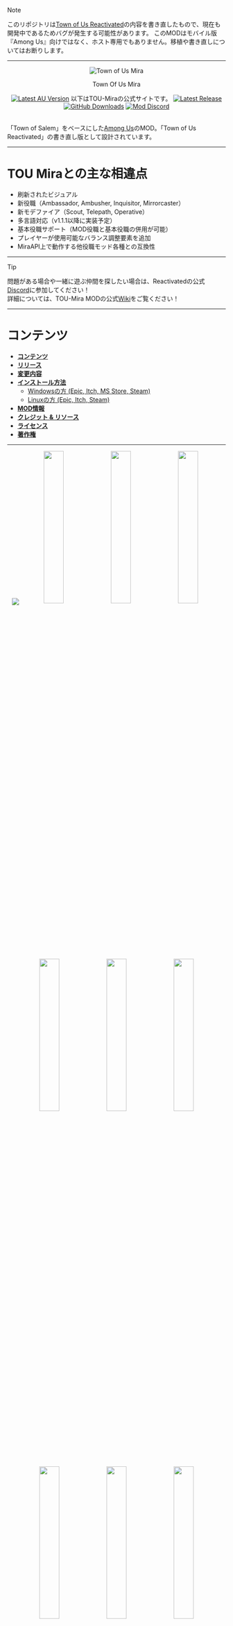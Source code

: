 > [!NOTE]
> このリポジトリは[Town of Us Reactivated](https://github.com/eDonnes124/Town-Of-Us-R)の内容を書き直したもので、現在も開発中であるためバグが発生する可能性があります。
> このMODはモバイル版『Among Us』向けではなく、ホスト専用でもありません。移植や書き直しについてはお断りします。

-----------------------

<div align="center">
  <img src="./Images/Logo.png" alt="Town of Us Mira"/>
  <p>Town Of Us Mira</p>
  <a href="https://store.steampowered.com/app/945360/Among_Us"> <img alt="Latest AU Version" src="https://badgen.net/static/AmongUs/2025.5.20/yellow"></a>
    以下はTOU-Miraの公式サイトです。
  <a href="https://github.com/AU-Avengers/TOU-Mira/releases/"> <img alt="Latest Release" src="https://badgen.net/github/release/AU-Avengers/TOU-Mira?icon=github"></a>
  <a href="https://github.com/AU-Avengers/TOU-Mira/releases"> <img alt="GitHub Downloads" src="https://img.shields.io/github/downloads/AU-Avengers/TOU-Mira/total"></a>
  <a href="https://discord.gg/ugyc4EVUYZ"> <img alt="Mod Discord" src="https://img.shields.io/discord/1039196456667582555.svg?label=&logo=discord&logoColor=ffffff&color=7389D8&labelColor=6A7EC2"></a>
</div>
<br/>

「Town of Salem」をベースにした[Among Us](https://store.steampowered.com/app/945360/Among_Us)のMOD。「Town of Us Reactivated」の書き直し版として設計されています。

-----------------------

# TOU Miraとの主な相違点

- 刷新されたビジュアル
- 新役職（Ambassador, Ambusher, Inquisitor, Mirrorcaster）
- 新モデファイア（Scout, Telepath, Operative）
- 多言語対応（v1.1.1以降に実装予定）
- 基本役職サポート（MOD役職と基本役職の併用が可能）
- プレイヤーが使用可能なバランス調整要素を追加
- MiraAPI上で動作する他役職モッド各種との互換性

-----------------------

> [!TIP]
> 問題がある場合や一緒に遊ぶ仲間を探したい場合は、Reactivatedの公式[Discord](https://discord.gg/ugyc4EVUYZ)に参加してください！\
> 詳細については、TOU-Mira MODの公式[Wiki](https://au-avengers.github.io/docs.toum.gg)をご覧ください！

-----------------------

# コンテンツ

- [**コンテンツ**](#コンテンツ)
- [**リリース**](#リリース)
- [**変更内容**](https://au-avengers.github.io/docs.toum.gg/blog)
- [**インストール方法**](https://au-avengers.github.io/docs.toum.gg/docs/install/intro)
  - [Windowsの方 (Epic, Itch, MS Store, Steam)](https://au-avengers.github.io/docs.toum.gg/docs/category/windows-install)
  - [Linuxの方 (Epic, Itch, Steam)](https://au-avengers.github.io/docs.toum.gg/docs/category/linux--steam-deck-install)
- [**MOD情報**](https://au-avengers.github.io/docs.toum.gg/)
- [**クレジット & リソース**](https://github.com/AU-Avengers/TOU-Mira/wiki/Credits)
- [**ライセンス**](#ライセンス)
- [**著作権**](#著作権)

-----------------------

<p align="center">
  <img src="./Images/Groups/CrewInvest.png" align="center" />
  <a href="https://au-avengers.github.io/docs.toum.gg/docs/roles/crewmate/investigative/Aurial"><img width="30%" src="./Images/RoleHeaders/Aurial.png" /></a>
  <a href="https://au-avengers.github.io/docs.toum.gg/docs/roles/crewmate/investigative/Detective"><img width="30%" src="./Images/RoleHeaders/Detective.png" /></a> 
  <a href="https://au-avengers.github.io/docs.toum.gg/docs/roles/crewmate/investigative/Haunter"><img width="30%" src="./Images/RoleHeaders/Haunter.png" /></a>
  <a href="https://au-avengers.github.io/docs.toum.gg/docs/roles/crewmate/investigative/Investigator"><img width="30%" src="./Images/RoleHeaders/Investigator.png" /></a> 
  <a href="https://au-avengers.github.io/docs.toum.gg/docs/roles/crewmate/investigative/Lookout"><img width="30%" src="./Images/RoleHeaders/Lookout.png" /></a> 
  <a href="https://au-avengers.github.io/docs.toum.gg/docs/roles/crewmate/investigative/Mystic"><img width="30%" src="./Images/RoleHeaders/Mystic.png" /></a> 
  <a href="https://au-avengers.github.io/docs.toum.gg/docs/roles/crewmate/investigative/Seer"><img width="30%" src="./Images/RoleHeaders/Seer.png" /></a> 
  <a href="https://au-avengers.github.io/docs.toum.gg/docs/roles/crewmate/investigative/Snitch"><img width="30%" src="./Images/RoleHeaders/Snitch.png" /></a>
  <a href="https://au-avengers.github.io/docs.toum.gg/docs/roles/crewmate/investigative/Spy"><img width="30%" src="./Images/RoleHeaders/Spy.png" /></a>
  <a href="https://au-avengers.github.io/docs.toum.gg/docs/roles/crewmate/investigative/Tracker"><img width="30%" src="./Images/RoleHeaders/Tracker.png" /></a>
  <a href="https://au-avengers.github.io/docs.toum.gg/docs/roles/crewmate/investigative/Trapper"><img width="30%" src="./Images/RoleHeaders/Trapper.png" /></a>
  <img src="./Images/Groups/CrewKilling.png" />
  <a href="https://au-avengers.github.io/docs.toum.gg/docs/roles/crewmate/killing/Deputy"><img width="30%" src="./Images/RoleHeaders/Deputy.png" /></a>
  <a href="https://au-avengers.github.io/docs.toum.gg/docs/roles/crewmate/killing/Hunter"><img width="30%" src="./Images/RoleHeaders/Hunter.png" /></a>
  <a href="https://au-avengers.github.io/docs.toum.gg/docs/roles/crewmate/killing/Sheriff"><img width="30%" src="./Images/RoleHeaders/Sheriff.png" /></a>
  <a href="https://au-avengers.github.io/docs.toum.gg/docs/roles/crewmate/killing/Veteran"><img width="30%" src="./Images/RoleHeaders/Veteran.png" /></a>
  <a href="https://au-avengers.github.io/docs.toum.gg/docs/roles/crewmate/killing/Vigilante"><img width="30%" src="./Images/RoleHeaders/Vigilante.png" /></a>
  <img src="./Images/Groups/CrewPower.png" />
  <a href="https://au-avengers.github.io/docs.toum.gg/docs/roles/crewmate/power/Jailor"><img width="30%" src="./Images/RoleHeaders/Jailor.png" /></a>
  <a href="https://au-avengers.github.io/docs.toum.gg/docs/roles/crewmate/power/Mayor"><img width="30%" src="./Images/RoleHeaders/Mayor.png" /></a>
  <a href="https://au-avengers.github.io/docs.toum.gg/docs/roles/crewmate/power/Politician"><img width="30%" src="./Images/RoleHeaders/Politician.png" /></a>
  <a href="https://au-avengers.github.io/docs.toum.gg/docs/roles/crewmate/power/Prosecutor"><img width="30%" src="./Images/RoleHeaders/Prosecutor.png" /></a>
  <a href="https://au-avengers.github.io/docs.toum.gg/docs/roles/crewmate/power/Swapper"><img width="30%" src="./Images/RoleHeaders/Swapper.png" /></a>
  <img src="./Images/Groups/CrewProtect.png" />
  <a href="https://au-avengers.github.io/docs.toum.gg/docs/roles/crewmate/protective/Altruist"><img width="30%" src="./Images/RoleHeaders/Altruist.png" /></a>
  <a href="https://au-avengers.github.io/docs.toum.gg/docs/roles/crewmate/protective/Cleric"><img width="30%" src="./Images/RoleHeaders/Cleric.png" /></a>
  <a href="https://au-avengers.github.io/docs.toum.gg/docs/roles/crewmate/protective/Medic"><img width="30%" src="./Images/RoleHeaders/Medic.png" /></a>
  <a href="https://au-avengers.github.io/docs.toum.gg/docs/roles/crewmate/protective/Oracle"><img width="30%" src="./Images/RoleHeaders/Oracle.png" /></a>
  <a href="https://au-avengers.github.io/docs.toum.gg/docs/roles/crewmate/protective/Warden"><img width="30%" src="./Images/RoleHeaders/Warden.png" /></a>
  <img src="./Images/Groups/CrewSupport.png" />
  <a href="https://au-avengers.github.io/docs.toum.gg/docs/roles/crewmate/support/Engineer"><img width="30%" src="./Images/RoleHeaders/Engineer.png" /></a>
  <a href="https://au-avengers.github.io/docs.toum.gg/docs/roles/crewmate/support/Imitator"><img width="30%" src="./Images/RoleHeaders/Imitator.png" /></a>
  <a href="https://au-avengers.github.io/docs.toum.gg/docs/roles/crewmate/support/Medium"><img width="30%" src="./Images/RoleHeaders/Medium.png" /></a>
  <a href="https://au-avengers.github.io/docs.toum.gg/docs/roles/crewmate/support/Plumber"><img width="30%" src="./Images/RoleHeaders/Plumber.png" /></a>
  <a href="https://au-avengers.github.io/docs.toum.gg/docs/roles/crewmate/support/Transporter"><img width="30%" src="./Images/RoleHeaders/Transporter.png" /></a>
  <img src="./Images/Groups/ImpConcealing.png" />
  <a href="https://au-avengers.github.io/docs.toum.gg/docs/roles/impostor/concealing/Eclipsal"><img width="30%" src="./Images/RoleHeaders/Eclipsal.png" /></a>
  <a href="https://au-avengers.github.io/docs.toum.gg/docs/roles/impostor/concealing/Escapist"><img width="30%" src="./Images/RoleHeaders/Escapist.png" /></a>
  <a href="https://au-avengers.github.io/docs.toum.gg/docs/roles/impostor/concealing/Grenadier"><img width="30%" src="./Images/RoleHeaders/Grenadier.png" /></a>
  <a href="https://au-avengers.github.io/docs.toum.gg/docs/roles/impostor/concealing/Morphling"><img width="30%" src="./Images/RoleHeaders/Morphling.png" /></a>
  <a href="https://au-avengers.github.io/docs.toum.gg/docs/roles/impostor/concealing/Swooper"><img width="30%" src="./Images/RoleHeaders/Swooper.png" /></a>
  <a href="https://au-avengers.github.io/docs.toum.gg/docs/roles/impostor/concealing/Venerer"><img width="30%" src="./Images/RoleHeaders/Venerer.png" /></a>
  <img src="./Images/Groups/ImpKilling.png" />
  <a href="https://au-avengers.github.io/docs.toum.gg/docs/roles/impostor/killing/Bomber"><img width="30%" src="./Images/RoleHeaders/Bomber.png" /></a>
  <a href="https://au-avengers.github.io/docs.toum.gg/docs/roles/impostor/killing/Scavenger"><img width="30%" src="./Images/RoleHeaders/Scavenger.png" /></a>
  <a href="https://au-avengers.github.io/docs.toum.gg/docs/roles/impostor/killing/Traitor"><img width="30%" src="./Images/RoleHeaders/Traitor.png" /></a>
  <a href="https://au-avengers.github.io/docs.toum.gg/docs/roles/impostor/killing/Warlock"><img width="30%" src="./Images/RoleHeaders/Warlock.png" /></a>
  <img src="./Images/Groups/ImpSupport.png" />
  <a href="https://au-avengers.github.io/docs.toum.gg/docs/roles/impostor/support/Blackmailer"><img width="30%" src="./Images/RoleHeaders/Blackmailer.png" /></a>
  <a href="https://au-avengers.github.io/docs.toum.gg/docs/roles/impostor/support/Hypnotist"><img width="30%" src="./Images/RoleHeaders/Hypnotist.png" /></a>
  <a href="https://au-avengers.github.io/docs.toum.gg/docs/roles/impostor/support/Janitor"><img width="30%" src="./Images/RoleHeaders/Janitor.png" /></a>
  <a href="https://au-avengers.github.io/docs.toum.gg/docs/roles/impostor/support/Miner"><img width="30%" src="./Images/RoleHeaders/Miner.png" /></a>
  <a href="https://au-avengers.github.io/docs.toum.gg/docs/roles/impostor/support/Undertaker"><img width="30%" src="./Images/RoleHeaders/Undertaker.png" /></a>
  <img src="./Images/Groups/NeutBenign.png" />
  <a href="https://au-avengers.github.io/docs.toum.gg/docs/roles/neutral/benign/Amnesiac"><img width="30%" src="./Images/RoleHeaders/Amnesiac.png" /></a>
  <a href="https://au-avengers.github.io/docs.toum.gg/docs/roles/neutral/benign/Guardian%20Angel"><img width="30%" src="./Images/RoleHeaders/GuardianAngel.png" /></a>
  <a href="https://au-avengers.github.io/docs.toum.gg/docs/roles/neutral/benign/Mercenary"><img width="30%" src="./Images/RoleHeaders/Mercenary.png" /></a>
  <a href="https://au-avengers.github.io/docs.toum.gg/docs/roles/neutral/benign/Survivor"><img width="30%" src="./Images/RoleHeaders/Survivor.png" /></a>
  <img src="./Images/Groups/NeutEvil.png" />
  <a href="https://au-avengers.github.io/docs.toum.gg/docs/roles/neutral/evil/Doomsayer"><img width="30%" src="./Images/RoleHeaders/Doomsayer.png" /></a>
  <a href="https://au-avengers.github.io/docs.toum.gg/docs/roles/neutral/evil/Executioner"><img width="30%" src="./Images/RoleHeaders/Executioner.png" /></a>
  
  <a href="https://au-avengers.github.io/docs.toum.gg/docs/roles/neutral/evil/Jester"><img width="30%" src="./Images/RoleHeaders/Jester.png" /></a>
  <a href="https://au-avengers.github.io/docs.toum.gg/docs/roles/neutral/evil/Phantom"><img width="30%" src="./Images/RoleHeaders/Phantom.png" /></a>
  <img src="./Images/Groups/NeutKilling.png" />
  <a href="https://au-avengers.github.io/docs.toum.gg/docs/roles/neutral/killing/Arsonist"><img width="30%" src="./Images/RoleHeaders/Arsonist.png" /></a>
  <a href="https://au-avengers.github.io/docs.toum.gg/docs/roles/neutral/killing/Glitch"><img width="30%" src="./Images/RoleHeaders/Glitch.png" /></a>
  <a href="https://au-avengers.github.io/docs.toum.gg/docs/roles/neutral/killing/Juggernaut"><img width="30%" src="./Images/RoleHeaders/Juggernaut.png" /></a>
  <a href="https://au-avengers.github.io/docs.toum.gg/docs/roles/neutral/killing/Plaguebearer"><img width="30%" src="./Images/RoleHeaders/Plaguebearer.png" /></a>
  <a href="https://au-avengers.github.io/docs.toum.gg/docs/roles/neutral/killing/Pestilence"><img width="30%" src="./Images/RoleHeaders/Pestilence.png" /></a>
  <a href="https://au-avengers.github.io/docs.toum.gg/docs/roles/neutral/killing/Soul%20Collector"><img width="30%" src="./Images/RoleHeaders/SoulCollector.png" /></a>
  <a href="https://au-avengers.github.io/docs.toum.gg/docs/roles/neutral/killing/Vampire"><img width="30%" src="./Images/RoleHeaders/Vampire.png" /></a>
  <a href="https://au-avengers.github.io/docs.toum.gg/docs/roles/neutral/killing/Werewolf"><img width="30%" src="./Images/RoleHeaders/Werewolf.png" /></a>
  <img src="./Images/Groups/AllianceMods.png" />
  <a href="https://github.com/AU-Avengers/TOU-Mira/wiki/Modifiers#lovers"><img width="30%" src="./Images/ModifierHeaders/Lovers.png" /></a>
  <img src="./Images/Groups/CrewMods.png" />
  <a href="https://github.com/AU-Avengers/TOU-Mira/wiki/Modifiers#aftermath"><img width="30%" src="./Images/ModifierHeaders/Aftermath.png" /></a> <a href="https://github.com/AU-Avengers/TOU-Mira/wiki/Modifiers#bait"><img width="30%" src="./Images/ModifierHeaders/Bait.png" /></a> <a href="https://github.com/AU-Avengers/TOU-Mira/wiki/Modifiers#celebrity"><img width="30%" src="./Images/ModifierHeaders/Celebrity.png" /></a>
  <a href="https://github.com/AU-Avengers/TOU-Mira/wiki/Modifiers#diseased"><img width="30%" src="./Images/ModifierHeaders/Diseased.png" /></a> <a href="https://github.com/AU-Avengers/TOU-Mira/wiki/Modifiers#frosty"><img width="30%" src="./Images/ModifierHeaders/Frosty.png" /></a> <a href="https://github.com/AU-Avengers/TOU-Mira/wiki/Modifiers#multitasker"><img width="30%" src="./Images/ModifierHeaders/Multitasker.png" /></a>
  <a href="https://github.com/AU-Avengers/TOU-Mira/wiki/Modifiers#taskmaster"><img width="30%" src="./Images/ModifierHeaders/Taskmaster.png" /></a> <a href="https://github.com/AU-Avengers/TOU-Mira/wiki/Modifiers#torch"><img width="30%" src="./Images/ModifierHeaders/Torch.png" /></a>
  <img src="./Images/Groups/ImpMods.png" />
  <a href="https://github.com/AU-Avengers/TOU-Mira/wiki/Modifiers#disperser"><img width="30%" src="./Images/ModifierHeaders/Disperser.png" /></a> <a href="https://github.com/AU-Avengers/TOU-Mira/wiki/Modifiers#doubleshot"><img width="30%" src="./Images/ModifierHeaders/DoubleShot.png" /></a> <a href="https://github.com/AU-Avengers/TOU-Mira/wiki/Modifiers#saboteur"><img width="30%" src="./Images/ModifierHeaders/Saboteur.png" /></a>
  <a href="https://github.com/AU-Avengers/TOU-Mira/wiki/Modifiers#underdog"><img width="30%" src="./Images/ModifierHeaders/Underdog.png" /></a>
  <img src="./Images/Groups/UniMods.png" />
  <a href="https://github.com/AU-Avengers/TOU-Mira/wiki/Modifiers#buttonbarry"><img width="30%" src="./Images/ModifierHeaders/ButtonBarry.png" /></a> <a href="https://github.com/AU-Avengers/TOU-Mira/wiki/Modifiers#flash"><img width="30%" src="./Images/ModifierHeaders/Flash.png" /></a> <a href="https://github.com/AU-Avengers/TOU-Mira/wiki/Modifiers#giant"><img width="30%" src="./Images/ModifierHeaders/Giant.png" /></a>
  <a href="https://github.com/AU-Avengers/TOU-Mira/wiki/Modifiers#immovable"><img width="30%" src="./Images/ModifierHeaders/Immovable.png" /></a> <a href="https://github.com/AU-Avengers/TOU-Mira/wiki/Modifiers#mini"><img width="30%" src="./Images/ModifierHeaders/Mini.png" /></a> <a href="https://github.com/AU-Avengers/TOU-Mira/wiki/Modifiers#radar"><img width="30%" src="./Images/ModifierHeaders/Radar.png" /></a>
  <a href="https://github.com/AU-Avengers/TOU-Mira/wiki/Modifiers#satellite"><img width="30%" src="./Images/ModifierHeaders/Satellite.png" /></a> <a href="https://github.com/AU-Avengers/TOU-Mira/wiki/Modifiers#shy"><img width="30%" src="./Images/ModifierHeaders/Shy.png" /></a> <a href="https://github.com/AU-Avengers/TOU-Mira/wiki/Modifiers#sixthsense"><img width="30%" src="./Images/ModifierHeaders/SixthSense.png" /></a>
  <a href="https://github.com/AU-Avengers/TOU-Mira/wiki/Modifiers#sleuth"><img width="30%" src="./Images/ModifierHeaders/Sleuth.png" /></a> <a href="https://github.com/AU-Avengers/TOU-Mira/wiki/Modifiers#tiebreaker"><img width="30%" src="./Images/ModifierHeaders/Tiebreaker.png" /></a>
</p>

-----------------------

# リリース

**免責事項：このMODは、ゲームが更新された際に最新版のAmong Usで動作することを保証するものではありません。**

| Among Us   | MODリンク | ダウンロードリンク(TOU-Mira公式)                                             |
|------------|-------------|-------------------------------------------------------------------------|
| 2025.10.14 | 1.3.1       | [Download](https://github.com/AU-Avengers/TOU-Mira/releases/tag/v1.3.1) |
| 2025.9.9   | 1.3.0       | [Download](https://github.com/AU-Avengers/TOU-Mira/releases/tag/v1.3.0) |
| 2025.9.9   | 1.2.1       | [Download](https://github.com/AU-Avengers/TOU-Mira/releases/tag/v1.2.1) |
| 2025.9.9   | 1.2.0       | [Download](https://github.com/AU-Avengers/TOU-Mira/releases/tag/v1.2.0) |
| 2025.5.20  | 1.1.1       | [Download](https://github.com/AU-Avengers/TOU-Mira/releases/tag/v1.1.1) |
| 2025.5.20  | 1.1.0       | [Download](https://github.com/AU-Avengers/TOU-Mira/releases/tag/v1.1.0) |
| 2025.5.20  | 1.0.5       | [Download](https://github.com/AU-Avengers/TOU-Mira/releases/tag/v1.0.5) |
| 2025.5.20  | 1.0.2       | [Download](https://github.com/AU-Avengers/TOU-Mira/releases/tag/v1.0.2) |
| 2025.5.20  | 1.0.1       | [Download](https://github.com/AU-Avengers/TOU-Mira/releases/tag/v1.0.1) |
| 2025.5.20  | 1.0.0       | [Download](https://github.com/AU-Avengers/TOU-Mira/releases/tag/v1.0.0) |

<details>
<summary>Older Versions</summary>

| Among Us   | Mod Version  | Download Link                                                                                                         |
|------------|--------------|-----------------------------------------------------------------------------------------------------------------------|

</details>

-----------------------

# ライセンス
このソフトウェアはGNU GPLv3ライセンスの下で配布されます。BepInExはLGPL-2.1ライセンスの下で配布されます。

# 著作権
<p align="center">このMODは『Among Us』またはInnersloth LLCとは一切関係がなく、本MODに含まれるコンテンツはInnersloth LLCによって承認または後援されていません。本MODに含まれる素材の一部はInnersloth LLCの所有されています。</p>
<p align="center">© Innersloth LLC.</p>
